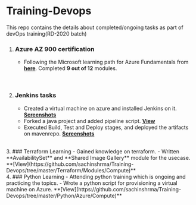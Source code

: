 
# Training-Devops

This repo contains the details about completed/ongoing tasks as part of devOps training(RD-2020 batch)

 1. ### Azure AZ 900 certification
    - Following the Microsoft learning path for Azure Fundamentals from **[here](https://docs.microsoft.com/en-us/learn/paths/azure-fundamentals/)**.  Completed **9 out of 12** modules.
<br/>

 2. ### Jenkins tasks
    -  Created a virtual machine on azure and installed Jenkins on it. **[Screenshots](https://github.com/sachinshrma/Training-Devops/blob/master/Jenkins/Docs/InstallJenkins.pdf)**
    - Forked a java project and added pipeline script. **[View](https://github.com/sachinshrma/Training-Devops/blob/master/Jenkins/JenkinsJob/Jenkinsfile)**
    - Executed Build, Test and Deploy stages, and deployed the artifacts on mavenrepo. **[Screenshots](https://github.com/sachinshrma/Training-Devops/blob/master/Jenkins/Docs/DeployPipeline.pdf)**    
<br/>
 3. ### Terraform Learning
    - Gained knowledge on terraform.
    - Written **AvailabilitySet** and **Shared Image Gallery** module for the usecase. **[View](https://github.com/sachinshrma/Training-Devops/tree/master/Terraform/Modules/Compute)**
<br/>
 4. ### Python Learning
    - Attending python training which is ongoing and practicing the topics.
    - Wrote a python script for provisioning a virtual machine on Azure. **[View](https://github.com/sachinshrma/Training-Devops/tree/master/Python/Azure/Compute)**

